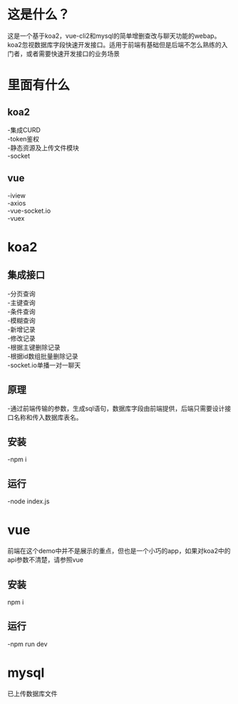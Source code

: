 # 这是什么？
这是一个基于koa2，vue-cli2和mysql的简单增删查改与聊天功能的webap。koa2忽视数据库字段快速开发接口。适用于前端有基础但是后端不怎么熟练的入门者，或者需要快速开发接口的业务场景
# 里面有什么
## koa2  
  -集成CURD  
  -token鉴权  
  -静态资源及上传文件模块  
  -socket
## vue  
  -iview  
  -axios  
  -vue-socket.io  
  -vuex
# koa2
## 集成接口  
  -分页查询  
  -主键查询  
  -条件查询  
  -模糊查询  
  -新增记录  
  -修改记录  
  -根据主键删除记录  
  -根据id数组批量删除记录  
  -socket.io单播一对一聊天
## 原理  
  -通过前端传输的参数，生成sql语句，数据库字段由前端提供，后端只需要设计接口名称和传入数据库表名。
## 安装  
  -npm i  
## 运行  
  -node index.js
# vue
前端在这个demo中并不是展示的重点，但也是一个小巧的app，如果对koa2中的api参数不清楚，请参照vue  
## 安装  
npm i  
## 运行  
  -npm run dev
  # mysql
 已上传数据库文件 
